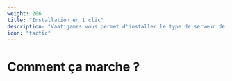 ```yaml
---
weight: 206
title: "Installation en 1 clic"
description: "Vaatigames vous permet d'installer le type de serveur de votre choix sur n'importe quelle offre en un simple clic."
icon: "tactic"
---
```


# Comment ça marche ?
